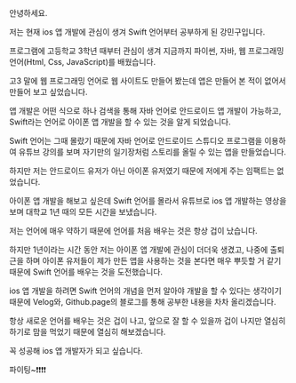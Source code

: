 안녕하세요.

저는 현재 ios 앱 개발에 관심이 생겨 Swift 언어부터 공부하게 된 강민구입니다.

프로그램에 고등학교 3학년 때부터 관심이 생겨 지금까지 파이썬, 자바, 웹 프로그래밍 언어(Html, Css, JavaScript)를 배웠습니다.

고3 말에 웹 프로그래밍 언어로 웹 사이트도 만들어 봤는데 앱은 만들어 본 적이 없어서 만들어 보고 싶었습니다.

앱 개발은 어떤 식으로 하나 검색을 통해 자바 언어로 안드로이드 앱 개발이 가능하고, Swift라는 언어로 아이폰 앱 개발을 할 수 있는 것을 알게 되었습니다.

Swift 언어는 그때 몰랐기 때문에 자바 언어로 안드로이드 스튜디오 프로그램을 이용하여 유튜브 강의를 보며 자기만의 일기장처럼 스토리를 올릴 수 있는 앱을 만들었습니다. 

하지만 저는 안드로이드 유저가 아닌 아이폰 유저였기 때문에 저에게 주는 임팩트는 없었습니다.

아이폰 앱 개발을 해보고 싶은데 Swift 언어를 몰라서 유튜브로 ios 앱 개발하는 영상을 보며 대학교 1년 때의 모든 시간을 보냈습니다.

저는 언어에 매우 약하기 때문에 언어를 처음 배우는 것은 항상 겁이 났습니다.

하지만 1년이라는 시간 동안 저는 아이폰 앱 개발에 관심이 더더욱 생겼고, 나중에 출퇴근을 하며 아이폰 유저들이 제가 만든 앱을 사용하는 것을 본다면 매우 뿌듯할 거 같기 때문에 Swift 언어를 배우는 것을 도전했습니다.

ios 앱 개발을 하려면 Swift 언어의 개념을 먼저 알아야 개발을 할 수 있다는 생각이기 때문에 Velog와, Github.page의 블로그를 통해 공부한 내용을 차차 올리겠습니다.

항상 새로운 언어를 배우는 것은 겁이 나고, 앞으로 잘 할 수 있을까 겁이 나지만 열심히 하기로 맘을 먹었기 때문에 열심히 해보겠습니다.

꼭 성공해 ios 앱 개발자가 되고 싶습니다.

파이팅~❗❗❗❗
 
